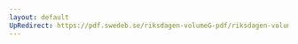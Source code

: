 ```yaml
---
layout: default
UpRedirect: https://pdf.swedeb.se/riksdagen-volumeG-pdf/riksdagen-volumeG-pdf/data/197778/reg_197778__reg_01/reg_197778__reg_01_0033.pdf
---
```

